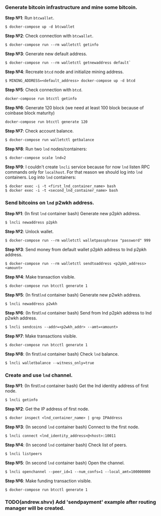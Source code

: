 ### Generate bitcoin infrastructure and mine some bitcoin.

**Step №1**: Run `btcwallet`.
```
$ docker-compose up -d btcwallet
```

**Step №2**: Check connection with `btcwallet`.
```
$ docker-compose run --rm walletctl getinfo
```

**Step №3**: Generate new default address.
```
$ docker-compose run --rm walletctl getnewaddress default`
```

**Step №4**: Recreate `btcd` node and initialize mining address.
```
$ MINING_ADDRESS=<default_address> docker-compose up -d btcd
```

**Step №5**: Check connection with  `btcd`.
```
docker-compose run btcctl getinfo
```

**Step №6**: Generate 120 block (we need at least 100 block because of coinbase block maturity)
```
docker-compose run btcctl generate 120
```

**Step №7**: Check account balance.
```
$ docker-compose run walletctl getbalance
```

**Step №8**: Run two `lnd` nodes/containers:
```
$ docker-compose scale lnd=2
```

**Step №9**: I couldn't create `lncli` service because for now `lnd` listen RPC commands only for `localhost`. For that reason we should log into `lnd` containers. Log into `lnd` containers:
```
$ docker exec -i -t <first_lnd_container_name> bash
$ docker exec -i -t <second_lnd_container_name> bash
```

### Send bitcoins on `lnd` p2wkh address.

**Step №1**: (In first `lnd` container bash) Generate new p2pkh address. 
```
$ lncli newaddress p2pkh
```

**Step №2**: Unlock wallet.
```
$ docker-compose run --rm walletctl walletpassphrase "password" 999
```

**Step №3**: Send money from default wallet p2pkh address to lnd p2pkh address.
```
$ docker-compose run --rm walletctl sendtoaddress <p2pkh_address> <amount>
```

**Step №4**: Make transaction visible.
```
$ docker-compose run btcctl generate 1
```

**Step №5**: (In first`lnd` container bash) Generate new p2wkh address. 
```
$ lncli newaddress p2wkh
```

**Step №6**: (In first`lnd` container bash) Send from lnd p2pkh address to lnd p2wkh address.
```
$ lncli sendcoins --addr=<p2wkh_addr> --amt=<amount>
```

**Step №7**: Make transactions visible.
```
$ docker-compose run btcctl generate 1
```

**Step №8**: (In first`lnd` container bash) Check `lnd` balance.
```
$ lncli walletbalance --witness_only=true
```

### Create and use `lnd` channel.

**Step №1**: (In first`lnd` container bash) Get the lnd identity address of first node.
```
$ lncli getinfo
```

**Step №2**: Get the IP address of first node.
```
$ docker inspect <lnd_container_name> | grep IPAddress
```

**Step №3**: (In second `lnd` container bash) Connect to the first node.
```
$ lncli connect <lnd_identity_address>@<host>:10011
```

**Step №4**: (In second `lnd` container bash) Check list of peers.
```
$ lncli listpeers
```

**Step №5**: (In second `lnd` container bash) Open the channel.
```
$ lncli openchannel --peer_id=1 --num_confs=1 --local_amt=100000000
```

**Step №6**: Make funding transaction visible.
```
$ docker-compose run btcctl generate 1
```

### TODO(andrew.shvv) Add 'sendpayment' example after routing manager will be created. 
